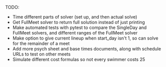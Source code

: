 TODO:
* Time different parts of solver (set up, and then actual solve)
* Get FullMeet solver to return full solution instead of just printing
* Make automated tests with pytest to compare the SingleDay and FullMeet solvers, and different ranges of the FullMeet solver
* Make option to give current lineup when start_day isn't 1, so can solve for the remainder of a meet
* Add more psych sheet and base times documents, along with schedule URLs to test on other meets
* Simulate different cost formulas so not every swimmer costs 25
